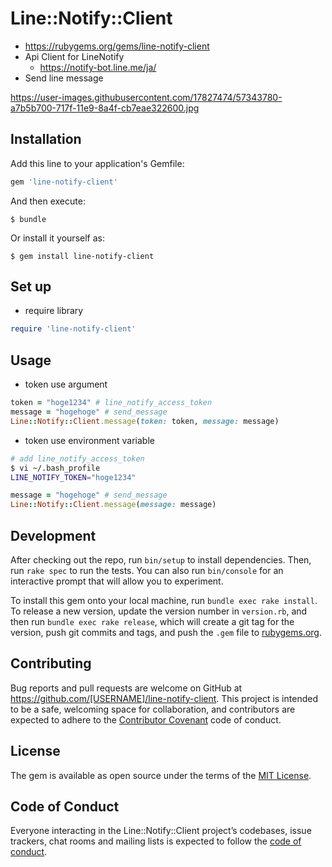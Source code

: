 # Line::Notify::Client
- https://rubygems.org/gems/line-notify-client
- Api Client for LineNotify
    - https://notify-bot.line.me/ja/
- Send line message

https://user-images.githubusercontent.com/17827474/57343780-a7b5b700-717f-11e9-8a4f-cb7eae322600.jpg

## Installation

Add this line to your application's Gemfile:

```ruby
gem 'line-notify-client'
```

And then execute:

    $ bundle

Or install it yourself as:

    $ gem install line-notify-client

## Set up
- require library
```rb
require 'line-notify-client'
```

## Usage
- token use argument
```rb
token = "hoge1234" # line_notify_access_token
message = "hogehoge" # send_message
Line::Notify::Client.message(token: token, message: message)
```
- token use environment variable
```bash
# add line_notify_access_token
$ vi ~/.bash_profile
LINE_NOTIFY_TOKEN="hoge1234"
```
```rb
message = "hogehoge" # send_message
Line::Notify::Client.message(message: message)
```
## Development

After checking out the repo, run `bin/setup` to install dependencies. Then, run `rake spec` to run the tests. You can also run `bin/console` for an interactive prompt that will allow you to experiment.

To install this gem onto your local machine, run `bundle exec rake install`. To release a new version, update the version number in `version.rb`, and then run `bundle exec rake release`, which will create a git tag for the version, push git commits and tags, and push the `.gem` file to [rubygems.org](https://rubygems.org).

## Contributing

Bug reports and pull requests are welcome on GitHub at https://github.com/[USERNAME]/line-notify-client. This project is intended to be a safe, welcoming space for collaboration, and contributors are expected to adhere to the [Contributor Covenant](http://contributor-covenant.org) code of conduct.

## License

The gem is available as open source under the terms of the [MIT License](https://opensource.org/licenses/MIT).

## Code of Conduct

Everyone interacting in the Line::Notify::Client project’s codebases, issue trackers, chat rooms and mailing lists is expected to follow the [code of conduct](https://github.com/[USERNAME]/line-notify-client/blob/master/CODE_OF_CONDUCT.md).
